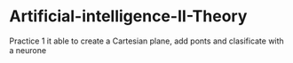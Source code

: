 # Artificial-intelligence-II-Theory


Practice 1 it able to create a Cartesian plane, add ponts and clasificate with a neurone 
